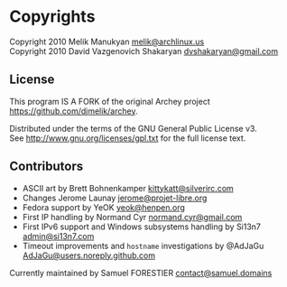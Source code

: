 # Copyrights

Copyright 2010 Melik Manukyan <melik@archlinux.us>  
Copyright 2010 David Vazgenovich Shakaryan <dvshakaryan@gmail.com>

## License

This program IS A FORK of the original Archey project <https://github.com/djmelik/archey>.

Distributed under the terms of the GNU General Public License v3.  
See <http://www.gnu.org/licenses/gpl.txt> for the full license text.

## Contributors

* ASCII art by Brett Bohnenkamper <kittykatt@silverirc.com>
* Changes Jerome Launay <jerome@projet-libre.org>
* Fedora support by YeOK <yeok@henpen.org>
* First IP handling by Normand Cyr <normand.cyr@gmail.com>
* First IPv6 support and Windows subsystems handling by Si13n7 <admin@si13n7.com>
* Timeout improvements and `hostname` investigations by @AdJaGu <AdJaGu@users.noreply.github.com>

Currently maintained by Samuel FORESTIER <contact@samuel.domains>
